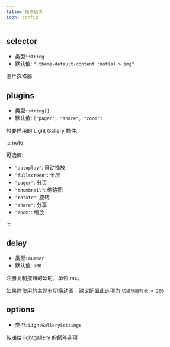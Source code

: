 ```yaml
---
title: 插件选项
icon: config
---
```


## selector

- 类型: `string`
- 默认值: `".theme-default-content :not(a) > img"`

图片选择器

## plugins

- 类型: `string[]`
- 默认值: `["pager", "share", "zoom"]`

想要启用的 Light Gallery 插件。

::: note

可选值:

- `"autoplay"`: 自动播放
- `"fullscreen"`: 全屏
- `"pager"`: 分页
- `"thumbnail"`: 缩略图
- `"rotate"`: 旋转
- `"share"`: 分享
- `"zoom"`: 缩放

:::

## delay

- 类型: `number`
- 默认值: `500`

注册复制按钮的延时，单位 ms。

如果你使用的主题有切换动画，建议配置此选项为 `切换动画时长 + 200`

## options

- 类型: `LightGallerySettings`

传递给 [lightgallery](https://www.lightgalleryjs.com/docs/settings/) 的额外选项
